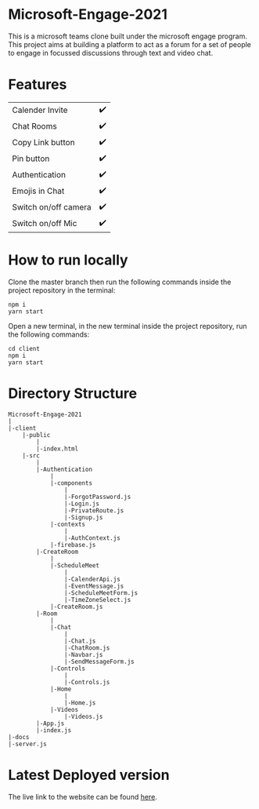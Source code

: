 # Microsoft-Engage-2021
This is a microsoft teams clone built under the microsoft engage program. This project aims at building a platform to act as a forum for a set of people to engage in focussed discussions through text and video chat.

# Features

|                            ||
| -------------------------- | :----------------:|
| Calender Invite            |         ✔️         |
| Chat Rooms                 |         ✔️         |
| Copy Link button           |         ✔️         |
| Pin button                 |         ✔️         |
| Authentication   |         ✔️         |
| Emojis in Chat  |         ✔️         |
| Switch on/off camera       |         ✔️         |
| Switch on/off Mic         |         ✔️         |

# How to run locally
Clone the master branch then run the following commands inside the project repository in the terminal:
```
npm i
yarn start
```
Open a new terminal, in the new terminal inside the project repository, run the following commands:
```
cd client
npm i
yarn start
```

# Directory Structure
```
Microsoft-Engage-2021
|
|-client
    |-public
        |
        |-index.html
    |-src
        |
        |-Authentication
            |
            |-components
                |
                |-ForgotPassword.js
                |-Login.js
                |-PrivateRoute.js
                |-Signup.js
            |-contexts
                |
                |-AuthContext.js
            |-firebase.js
        |-CreateRoom
            |
            |-ScheduleMeet
                |
                |-CalenderApi.js
                |-EventMessage.js
                |-ScheduleMeetForm.js
                |-TimeZoneSelect.js
            |-CreateRoom.js
        |-Room
            |
            |-Chat
                |
                |-Chat.js
                |-ChatRoom.js
                |-Navbar.js
                |-SendMessageForm.js
            |-Controls
                |
                |-Controls.js
            |-Home
                |
                |-Home.js
            |-Videos
                |-Videos.js
        |-App.js
        |-index.js
|-docs
|-server.js
```

# Latest Deployed version
The live link to the website can be found [here](https://krithikagoyalteams.herokuapp.com/).




